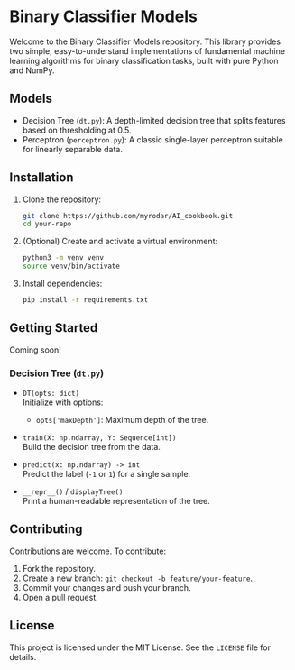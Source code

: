 

# Binary Classifier Models

Welcome to the Binary Classifier Models repository. This library provides two simple, easy-to-understand implementations of fundamental machine learning algorithms for binary classification tasks, built with pure Python and NumPy.

## Models

- Decision Tree (`dt.py`): A depth-limited decision tree that splits features based on thresholding at 0.5.
- Perceptron (`perceptron.py`): A classic single-layer perceptron suitable for linearly separable data.

## Installation

1. Clone the repository:
   ```bash
   git clone https://github.com/myrodar/AI_cookbook.git
   cd your-repo
   ```
2. (Optional) Create and activate a virtual environment:
   ```bash
   python3 -m venv venv
   source venv/bin/activate
   ```
3. Install dependencies:
   ```bash
   pip install -r requirements.txt
   ```


## Getting Started

Coming soon!

### Decision Tree (`dt.py`)

- `DT(opts: dict)`  
  Initialize with options:  
  - `opts['maxDepth']`: Maximum depth of the tree.

- `train(X: np.ndarray, Y: Sequence[int])`  
  Build the decision tree from the data.

- `predict(x: np.ndarray) -> int`  
  Predict the label (`-1` or `1`) for a single sample.

- `__repr__()` / `displayTree()`  
  Print a human-readable representation of the tree.


## Contributing

Contributions are welcome. To contribute:

1. Fork the repository.
2. Create a new branch: `git checkout -b feature/your-feature`.
3. Commit your changes and push your branch.
4. Open a pull request.

## License

This project is licensed under the MIT License. See the `LICENSE` file for details.